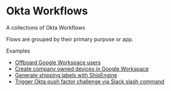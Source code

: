 # Okta Workflows
A collections of Okta Workflows

Flows are grouped by their primary purpose or app.

Examples
- [Offboard Google Workspace users](/JacobDWaters/Okta-Workflows/tree/main/Google%20Workspace/offboard_google_workspace_users)
- [Create company owned devices in Google Workspace](/JacobDWaters/Okta-Workflows/tree/main/Google%20Workspace/create_company_owned_devices%20_google_workspace)
- [Generate shipping labels with ShipEngine](/JacobDWaters/Okta-Workflows/tree/main/ShipEngine/generate_shipping_labels_shipengine)
- [Trigger Okta push factor challenge via Slack slash command](/JacobDWaters/Okta-Workflows/tree/main/Slack/okta_push_factor_challenge_via_slack_slash_command)
